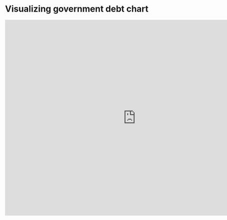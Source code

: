 # Visualizing government debt chart
<iframe src="https://data.oecd.org/chart/7eBO" width="860" height="645" style="border: 0" mozallowfullscreen="true" webkitallowfullscreen="true" allowfullscreen="true"><a href="https://data.oecd.org/chart/7eBO" target="_blank">OECD Chart: General government debt, Total, % of GDP, Annual, 2022</a></iframe>

